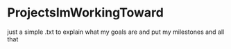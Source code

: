# ProjectsImWorkingToward
just a simple .txt to explain what my goals are and put my milestones and all that
